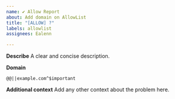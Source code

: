 ```yaml
---
name: ✔️ Allow Report
about: Add domain on AllowList
title: "[ALLOW] ?"
labels: allowlist
assignees: Ealenn

---
```


**Describe**
A clear and concise description.

**Domain**
```
@@||example.com^$important
```

**Additional context**
Add any other context about the problem here.
